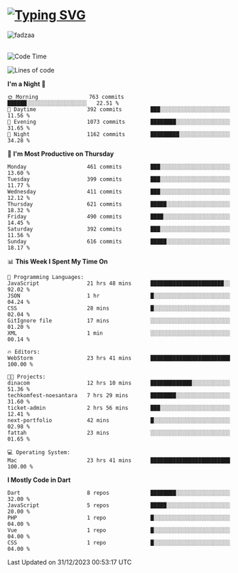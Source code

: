 
<h1 align="left"><a href="https://git.io/typing-svg"><img src="https://readme-typing-svg.demolab.com?font=Fira+Code&pause=1000&color=F7F7F7&random=false&width=600&lines=Hi+%F0%9F%91%8B%2C+I'm+Fattah+Anggit+Al+Dzakwan;Junior+Software+Developer+from+SMK+Raden+Umar+Said" alt="Typing SVG" /></a></h1>


<div align="left" display="flex"> 
  <img src="https://komarev.com/ghpvc/?username=fadzaa&label=Profile%20views&color=0e75b6&style=flat" alt="fadzaa" /> 
</div>

<br/>

<!--START_SECTION:waka-->
![Code Time](http://img.shields.io/badge/Code%20Time-220%20hrs%2055%20mins-blue)

![Lines of code](https://img.shields.io/badge/From%20Hello%20World%20I%27ve%20Written-515.3%20thousand%20lines%20of%20code-blue)

**I'm a Night 🦉** 

```text
🌞 Morning                763 commits         ██████░░░░░░░░░░░░░░░░░░░   22.51 % 
🌆 Daytime                392 commits         ███░░░░░░░░░░░░░░░░░░░░░░   11.56 % 
🌃 Evening                1073 commits        ████████░░░░░░░░░░░░░░░░░   31.65 % 
🌙 Night                  1162 commits        █████████░░░░░░░░░░░░░░░░   34.28 % 
```
📅 **I'm Most Productive on Thursday** 

```text
Monday                   461 commits         ███░░░░░░░░░░░░░░░░░░░░░░   13.60 % 
Tuesday                  399 commits         ███░░░░░░░░░░░░░░░░░░░░░░   11.77 % 
Wednesday                411 commits         ███░░░░░░░░░░░░░░░░░░░░░░   12.12 % 
Thursday                 621 commits         █████░░░░░░░░░░░░░░░░░░░░   18.32 % 
Friday                   490 commits         ████░░░░░░░░░░░░░░░░░░░░░   14.45 % 
Saturday                 392 commits         ███░░░░░░░░░░░░░░░░░░░░░░   11.56 % 
Sunday                   616 commits         █████░░░░░░░░░░░░░░░░░░░░   18.17 % 
```


📊 **This Week I Spent My Time On** 

```text
💬 Programming Languages: 
JavaScript               21 hrs 48 mins      ███████████████████████░░   92.02 % 
JSON                     1 hr                █░░░░░░░░░░░░░░░░░░░░░░░░   04.24 % 
CSS                      28 mins             █░░░░░░░░░░░░░░░░░░░░░░░░   02.04 % 
GitIgnore file           17 mins             ░░░░░░░░░░░░░░░░░░░░░░░░░   01.20 % 
XML                      1 min               ░░░░░░░░░░░░░░░░░░░░░░░░░   00.14 % 

🔥 Editors: 
WebStorm                 23 hrs 41 mins      █████████████████████████   100.00 % 

🐱‍💻 Projects: 
dinacom                  12 hrs 10 mins      █████████████░░░░░░░░░░░░   51.36 % 
techkomfest-noesantara   7 hrs 29 mins       ████████░░░░░░░░░░░░░░░░░   31.60 % 
ticket-admin             2 hrs 56 mins       ███░░░░░░░░░░░░░░░░░░░░░░   12.41 % 
next-portfolio           42 mins             █░░░░░░░░░░░░░░░░░░░░░░░░   02.98 % 
fattah                   23 mins             ░░░░░░░░░░░░░░░░░░░░░░░░░   01.65 % 

💻 Operating System: 
Mac                      23 hrs 41 mins      █████████████████████████   100.00 % 
```

**I Mostly Code in Dart** 

```text
Dart                     8 repos             ████████░░░░░░░░░░░░░░░░░   32.00 % 
JavaScript               5 repos             █████░░░░░░░░░░░░░░░░░░░░   20.00 % 
PHP                      1 repo              █░░░░░░░░░░░░░░░░░░░░░░░░   04.00 % 
Vue                      1 repo              █░░░░░░░░░░░░░░░░░░░░░░░░   04.00 % 
CSS                      1 repo              █░░░░░░░░░░░░░░░░░░░░░░░░   04.00 % 
```




 Last Updated on 31/12/2023 00:53:17 UTC
<!--END_SECTION:waka-->
